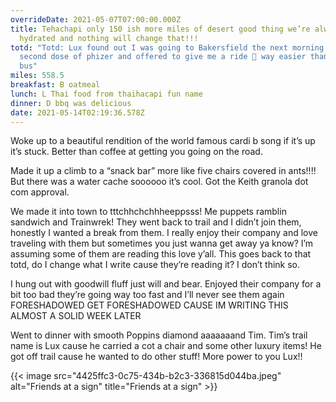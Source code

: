 ```yaml
---
overrideDate: 2021-05-07T07:00:00.000Z
title: Tehachapi only 150 ish more miles of desert good thing we’re always
  hydrated and nothing will change that!!!
totd: "Totd: Lux found out I was going to Bakersfield the next morning to get my
  second dose of phizer and offered to give me a ride 👻 way easier than the
  bus"
miles: 558.5
breakfast: B oatmeal
lunch: L Thai food from thaihacapi fun name
dinner: D bbq was delicious
date: 2021-05-14T02:19:36.578Z
---
```

Woke up to a beautiful rendition of the world famous cardi b song if it’s up it’s stuck. Better than coffee at getting you going on the road.



Made it up a climb to a “snack bar” more like five chairs covered in ants!!!! But there was a water cache soooooo it’s cool. Got the Keith granola dot com approval.



We made it into town to tttchhchchhheeppsss! Me puppets ramblin sandwich and Trainwrek! They went back to trail and I didn’t join them, honestly I wanted a break from them. I really enjoy their company and love traveling with them but sometimes you just wanna get away ya know? I’m assuming some of them are reading this love y’all. This goes back to that totd, do I change what I write cause they’re reading it? I don’t think so.



I hung out with goodwill fluff just will and bear. Enjoyed their company for a bit too bad they’re going way too fast and I’ll never see them again FORESHADOWED GET FORESHADOWED CAUSE IM WRITING THIS ALMOST A SOLID WEEK LATER



Went to dinner with smooth Poppins diamond aaaaaaand Tim. Tim’s trail name is Lux cause he carried a cot a chair and some other luxury items! He got off trail cause he wanted to do other stuff! More power to you Lux!! 



{{< image src="4425ffc3-0c75-434b-b2c3-336815d044ba.jpeg" alt="Friends at a sign" title="Friends at a sign" >}}